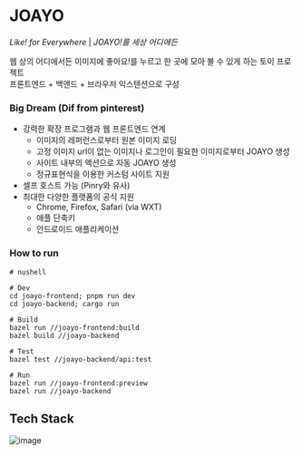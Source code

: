 # JOAYO

*Like! for Everywhere* | *JOAYO!를 세상 어디에든*

웹 상의 어디에서든 이미지에 좋아요!를 누르고 한 곳에 모아 볼 수 있게 하는 토이 프로젝트  
프론트엔드 + 백엔드 + 브라우저 익스텐션으로 구성

### Big Dream (Dif from pinterest)
* 강력한 확장 프로그램과 웹 프론트엔드 연계
  - 이미지의 레퍼런스로부터 원본 이미지 로딩
  - 고정 이미지 url이 없는 이미지나 로그인이 필요한 이미지로부터 JOAYO 생성
  - 사이트 내부의 액션으로 자동 JOAYO 생성
  - 정규표현식을 이용한 커스텀 사이트 지원
* 셀프 호스트 가능 (Pinry와 유사)
* 최대한 다양한 플랫폼의 공식 지원
  - Chrome, Firefox, Safari (via WXT)
  - 애플 단축키
  - 안드로이드 애플리케이션


### How to run
```nushell
# nushell

# Dev
cd joayo-frontend; pnpm run dev
cd joayo-backend; cargo run

# Build
bazel run //joayo-frontend:build
bazel build //joayo-backend

# Test
bazel test //joayo-backend/api:test

# Run
bazel run //joayo-frontend:preview
bazel run //joayo-backend
```


## Tech Stack
![image](https://github.com/user-attachments/assets/aba7d623-103d-45b7-87f5-0fb3ed681cec)
